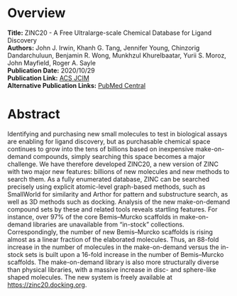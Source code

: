 # Overview
**Title:** ZINC20 - A Free Ultralarge-scale Chemical Database for Ligand Discovery<br>
**Authors:** John J. Irwin, Khanh G. Tang, Jennifer Young, Chinzorig Dandarchuluun, Benjamin R. Wong, Munkhzul
Khurelbaatar, Yurii S. Moroz, John Mayfield, Roger A. Sayle<br>
**Publication Date:** 2020/10/29<br>
**Publication Link:** [ACS JCIM](https://pubs.acs.org/doi/10.1021/acs.jcim.0c00675)<br>
**Alternative Publication Links:** [PubMed Central](https://www.ncbi.nlm.nih.gov/pmc/articles/PMC8284596)


# Abstract
Identifying and purchasing new small molecules to test in biological assays are enabling for ligand discovery, but as
purchasable chemical space continues to grow into the tens of billions based on inexpensive make-on-demand compounds,
simply searching this space becomes a major challenge. We have therefore developed ZINC20, a new version of ZINC with
two major new features: billions of new molecules and new methods to search them. As a fully enumerated database, ZINC
can be searched precisely using explicit atomic-level graph-based methods, such as SmallWorld for similarity and Arthor
for pattern and substructure search, as well as 3D methods such as docking. Analysis of the new make-on-demand compound
sets by these and related tools reveals startling features. For instance, over 97% of the core Bemis–Murcko scaffolds in
make-on-demand libraries are unavailable from “in-stock” collections. Correspondingly, the number of new Bemis–Murcko
scaffolds is rising almost as a linear fraction of the elaborated molecules. Thus, an 88-fold increase in the number of
molecules in the make-on-demand versus the in-stock sets is built upon a 16-fold increase in the number of Bemis–Murcko
scaffolds. The make-on-demand library is also more structurally diverse than physical libraries, with a massive increase
in disc- and sphere-like shaped molecules. The new system is freely available at https://zinc20.docking.org.
